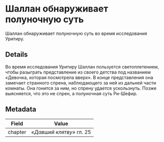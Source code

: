 # Шаллан обнаруживает полуночную суть
Шаллан обнаруживает полуночную суть во время исследования Уритиру.

## Details
Во время исследования Уритиру Шаллан пользуется светоплетением, чтобы разыграть представление из своего детства под названием «Девочка, которая посмотрела вверх». В конце представления она замечает странного спрена, наблюдающего за ней из дальней части комнаты. Она гонится за ним, но спрену удается ускользнуть. Позже выясняется, что это не спрен, а полуночная суть Ри-Шефир.

## Metadata
| Field | Value |
| ----- | ----- |
| chapter | *«Давший клятву»* гл. 25 |

